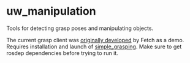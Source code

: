 # uw_manipulation

Tools for detecting grasp poses and manipulating objects.

The current grasp client was [originally developed](https://github.com/fetchrobotics/fetch_gazebo/blob/gazebo9/fetch_gazebo_demo) by Fetch as a demo. Requires installation and launch of [simple_grasping](https://github.com/mikeferguson/simple_grasping). Make sure to get rosdep dependencies before trying to run it.